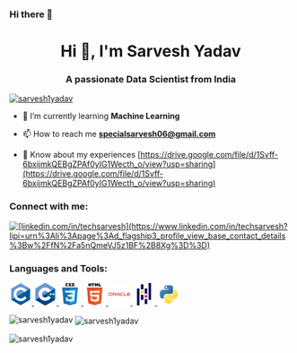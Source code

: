 ### Hi there 👋
<h1 align="center">Hi 👋, I'm Sarvesh Yadav</h1>
<h3 align="center">A passionate Data Scientist from India</h3>

<p align="left"> <a href="https://github.com/ryo-ma/github-profile-trophy"><img src="https://github-profile-trophy.vercel.app/?username=sarvesh1yadav" alt="sarvesh1yadav" /></a> </p>

- 🌱 I’m currently learning **Machine Learning**

- 📫 How to reach me **specialsarvesh06@gmail.com**

- 📄 Know about my experiences [https://drive.google.com/file/d/1Svff-6bxijmkQEBgZPAf0yIG1Wecth_o/view?usp=sharing](https://drive.google.com/file/d/1Svff-6bxijmkQEBgZPAf0yIG1Wecth_o/view?usp=sharing)

<h3 align="left">Connect with me:</h3>
<p align="left">
<a href="[https://linkedin.com/in/linkedin.com/in/techsarvesh](https://www.linkedin.com/in/techsarvesh?lipi=urn%3Ali%3Apage%3Ad_flagship3_profile_view_base_contact_details%3Bw%2FfN%2Fa5nQmeVJ5z1BF%2B8Xg%3D%3D)" target="blank"><img align="center" src="https://raw.githubusercontent.com/rahuldkjain/github-profile-readme-generator/master/src/images/icons/Social/linked-in-alt.svg" alt="[linkedin.com/in/techsarvesh](https://www.linkedin.com/in/techsarvesh?lipi=urn%3Ali%3Apage%3Ad_flagship3_profile_view_base_contact_details%3Bw%2FfN%2Fa5nQmeVJ5z1BF%2B8Xg%3D%3D)" height="30" width="40" /></a>
</p>

<h3 align="left">Languages and Tools:</h3>
<p align="left"> <a href="https://www.cprogramming.com/" target="_blank" rel="noreferrer"> <img src="https://raw.githubusercontent.com/devicons/devicon/master/icons/c/c-original.svg" alt="c" width="40" height="40"/> </a> <a href="https://www.w3schools.com/cpp/" target="_blank" rel="noreferrer"> <img src="https://raw.githubusercontent.com/devicons/devicon/master/icons/cplusplus/cplusplus-original.svg" alt="cplusplus" width="40" height="40"/> </a> <a href="https://www.w3schools.com/css/" target="_blank" rel="noreferrer"> <img src="https://raw.githubusercontent.com/devicons/devicon/master/icons/css3/css3-original-wordmark.svg" alt="css3" width="40" height="40"/> </a> <a href="https://www.w3.org/html/" target="_blank" rel="noreferrer"> <img src="https://raw.githubusercontent.com/devicons/devicon/master/icons/html5/html5-original-wordmark.svg" alt="html5" width="40" height="40"/> </a> <a href="https://www.oracle.com/" target="_blank" rel="noreferrer"> <img src="https://raw.githubusercontent.com/devicons/devicon/master/icons/oracle/oracle-original.svg" alt="oracle" width="40" height="40"/> </a> <a href="https://pandas.pydata.org/" target="_blank" rel="noreferrer"> <img src="https://raw.githubusercontent.com/devicons/devicon/2ae2a900d2f041da66e950e4d48052658d850630/icons/pandas/pandas-original.svg" alt="pandas" width="40" height="40"/> </a> <a href="https://www.python.org" target="_blank" rel="noreferrer"> <img src="https://raw.githubusercontent.com/devicons/devicon/master/icons/python/python-original.svg" alt="python" width="40" height="40"/> </a> </p>

<p><img align="left" src="https://github-readme-stats.vercel.app/api/top-langs?username=sarvesh1yadav&show_icons=true&locale=en&layout=compact" alt="sarvesh1yadav" /></p>

<p>&nbsp;<img align="center" src="https://github-readme-stats.vercel.app/api?username=sarvesh1yadav&show_icons=true&locale=en" alt="sarvesh1yadav" /></p>

<p><img align="center" src="https://github-readme-streak-stats.herokuapp.com/?user=sarvesh1yadav&" alt="sarvesh1yadav" /></p>


<!--
**Sarvesh1Yadav/Sarvesh1Yadav** is a ✨ _special_ ✨ repository because its `README.md` (this file) appears on your GitHub profile.

Here are some ideas to get you started:

- 🔭 I’m currently working on ...
- 🌱 I’m currently learning ...
- 👯 I’m looking to collaborate on ...
- 🤔 I’m looking for help with ...
- 💬 Ask me about ...
- 📫 How to reach me: ...
- 😄 Pronouns: ...
- ⚡ Fun fact: ...
-->
